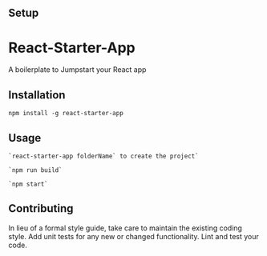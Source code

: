 ## Setup

React-Starter-App
=========

A boilerplate to Jumpstart your React app

## Installation

  `npm install -g react-starter-app`

## Usage

    `react-starter-app folderName` to create the project`

    `npm run build`

    `npm start`

## Contributing

In lieu of a formal style guide, take care to maintain the existing coding style. Add unit tests for any new or changed functionality. Lint and test your code.
